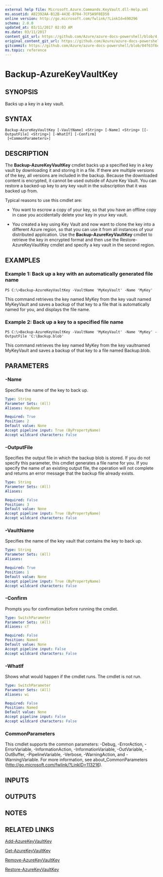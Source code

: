 ```yaml
---
external help file: Microsoft.Azure.Commands.KeyVault.dll-Help.xml
ms.assetid: A82392AA-B12B-443E-8704-7CF5A9F8ED58
online version: http://go.microsoft.com/fwlink/?LinkId=690296
schema: 2.0.0
updated_at: 03/11/2017 02:03 AM
ms.date: 03/11/2017
content_git_url: https://github.com/Azure/azure-docs-powershell/blob/4.1.0/azureps-cmdlets-docs/ResourceManager/AzureRM.KeyVault/v2.7.0/Backup-AzureKeyVaultKey.md
original_content_git_url: https://github.com/Azure/azure-docs-powershell/blob/4.1.0/azureps-cmdlets-docs/ResourceManager/AzureRM.KeyVault/v2.7.0/Backup-AzureKeyVaultKey.md
gitcommit: https://github.com/Azure/azure-docs-powershell/blob/04f63f6e685743ace2c57eb157574e34e8610b1c
ms.topic: reference
---
```


# Backup-AzureKeyVaultKey

## SYNOPSIS
Backs up a key in a key vault.

## SYNTAX

```
Backup-AzureKeyVaultKey [-VaultName] <String> [-Name] <String> [[-OutputFile] <String>] [-WhatIf] [-Confirm]
 [<CommonParameters>]
```

## DESCRIPTION
The **Backup-AzureKeyVaultKey** cmdlet backs up a specified key in a key vault by downloading it and storing it in a file.
If there are multiple versions of the key, all versions are included in the backup.
Because the downloaded content is encrypted, it cannot be used outside of Azure Key Vault.
You can restore a backed-up key to any key vault in the subscription that it was backed up from.

Typical reasons to use this cmdlet are: 

- You want to escrow a copy of your key, so that you have an offline copy in case you accidentally delete your key in your key vault.
 
- You created a key using Key Vault and now want to clone the key into a different Azure region, so that you can use it from all instances of your distributed application.
Use the **Backup-AzureKeyVaultKey** cmdlet to retrieve the key in encrypted format and then use the Restore-AzureKeyVaultKey cmdlet and specify a key vault in the second region.

## EXAMPLES

### Example 1: Back up a key with an automatically generated file name
```
PS C:\>Backup-AzureKeyVaultKey -VaultName 'MyKeyVault' -Name 'MyKey'
```

This command retrieves the key named MyKey from the key vault named MyKeyVault and saves a backup of that key to a file that is automatically named for you, and displays the file name.

### Example 2: Back up a key to a specified file name
```
PS C:\>Backup-AzureKeyVaultKey -VaultName 'MyKeyVault' -Name 'MyKey' -OutputFile 'C:\Backup.blob'
```

This command retrieves the key named MyKey from the key vaultnamed MyKeyVault and saves a backup of that key to a file named Backup.blob.

## PARAMETERS

### -Name
Specifies the name of the key to back up.

```yaml
Type: String
Parameter Sets: (All)
Aliases: KeyName

Required: True
Position: 2
Default value: None
Accept pipeline input: True (ByPropertyName)
Accept wildcard characters: False
```

### -OutputFile
Specifies the output file in which the backup blob is stored.
If you do not specify this parameter, this cmdlet generates a file name for you.
If you specify the name of an existing output file, the operation will not complete and returns an error message that the backup file already exists.

```yaml
Type: String
Parameter Sets: (All)
Aliases: 

Required: False
Position: 3
Default value: None
Accept pipeline input: True (ByPropertyName)
Accept wildcard characters: False
```

### -VaultName
Specifies the name of the key vault that contains the key to back up.

```yaml
Type: String
Parameter Sets: (All)
Aliases: 

Required: True
Position: 1
Default value: None
Accept pipeline input: True (ByPropertyName)
Accept wildcard characters: False
```

### -Confirm
Prompts you for confirmation before running the cmdlet.

```yaml
Type: SwitchParameter
Parameter Sets: (All)
Aliases: cf

Required: False
Position: Named
Default value: None
Accept pipeline input: False
Accept wildcard characters: False
```

### -WhatIf
Shows what would happen if the cmdlet runs.
The cmdlet is not run.

```yaml
Type: SwitchParameter
Parameter Sets: (All)
Aliases: wi

Required: False
Position: Named
Default value: None
Accept pipeline input: False
Accept wildcard characters: False
```

### CommonParameters
This cmdlet supports the common parameters: -Debug, -ErrorAction, -ErrorVariable, -InformationAction, -InformationVariable, -OutVariable, -OutBuffer, -PipelineVariable, -Verbose, -WarningAction, and -WarningVariable. For more information, see about_CommonParameters (http://go.microsoft.com/fwlink/?LinkID=113216).

## INPUTS

## OUTPUTS

## NOTES

## RELATED LINKS

[Add-AzureKeyVaultKey](./Add-AzureKeyVaultKey.md)

[Get-AzureKeyVaultKey](./Get-AzureKeyVaultKey.md)

[Remove-AzureKeyVaultKey](./Remove-AzureKeyVaultKey.md)

[Restore-AzureKeyVaultKey](./Restore-AzureKeyVaultKey.md)

